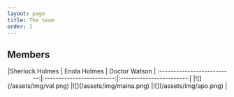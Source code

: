 ```yaml
---
layout: page
title: The team
order: 1
---
```


## Members

<center>
|Sherlock Holmes            |  Enola Holmes             | Doctor Watson            |
:--------------------------:|:-------------------------:|:------------------------:|
|![](/assets/img/val.png)   |![](/assets/img/maina.png) |![](/assets/img/apo.png)  |
</center>

